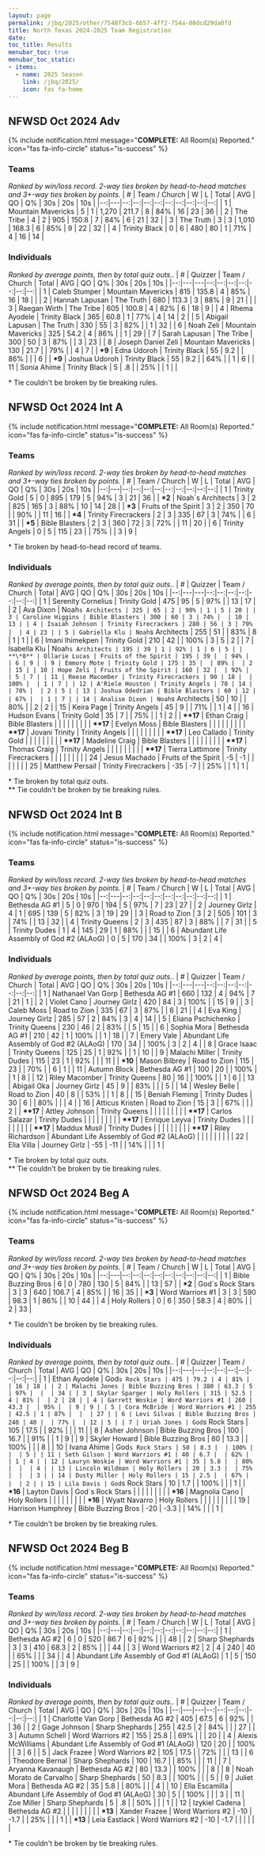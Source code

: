 ```yaml
---
layout: page
permalink: /jbq/2025/other/7548f3cb-6b57-4ff2-754a-08dcd29da0fd
title: North Texas 2024-2025 Team Registration
date: 
toc_title: Results
menubar_toc: true
menubar_toc_static:
- items:
  - name: 2025 Season
    link: /jbq/2025/
    icon: fas fa-home
---
```



## NFWSD Oct 2024 Adv

{% include notification.html
   message="<b>COMPLETE:</b> All Room(s) Reported."
   icon="fas fa-info-circle"
   status="is-success" %}


### Teams

*Ranked by win/loss record. 2-way ties broken by head-to-head matches and 3+-way ties broken by points.*
| # | Team / Church | W | L | Total | AVG | QO | Q% | 30s | 20s | 10s |
|--:|---|--:|--:|--:|--:|--:|--:|--:|--:|--:|
| 1 | Mountain Mavericks | 5 | 1 | 1,270 | 211.7 | 8 | 84% | 16 | 23 | 36 |
| 2 | The Tribe | 4 | 2 | 905 | 150.8 | 7 | 84% | 6 | 21 | 32 |
| 3 | The Truth | 3 | 3 | 1,010 | 168.3 | 6 | 85% | 9 | 22 | 32 |
| 4 | Trinity Black | 0 | 6 | 480 | 80 | 1 | 71% | 4 | 16 | 14 |

### Individuals

*Ranked by average points, then by total quiz outs..*
| # | Quizzer | Team / Church | Total | AVG | QO | Q% | 30s | 20s | 10s |
|--:|---|---|--:|--:|--:|--:|--:|--:|--:|
| 1 | Caleb Stumper | Mountain Mavericks | 815 | 135.8 | 4 | 85% | 16 | 18 |  |
| 2 | Hannah Lapusan | The Truth | 680 | 113.3 | 3 | 88% | 9 | 21 |  |
| 3 | Raegan Wirth | The Tribe | 605 | 100.8 | 4 | 82% | 6 | 18 | 9 |
| 4 | Rhema Ayodele | Trinity Black | 365 | 60.8 | 1 | 77% | 4 | 14 | 2 |
| 5 | Abigail Lapusan | The Truth | 330 | 55 | 3 | 82% |  | 1 | 32 |
| 6 | Noah Zeli | Mountain Mavericks | 325 | 54.2 | 4 | 86% |  | 1 | 29 |
| 7 | Sarah Lapusan | The Tribe | 300 | 50 | 3 | 87% |  | 3 | 23 |
| 8 | Joseph Daniel Zeli | Mountain Mavericks | 130 | 21.7 |  | 79% |  | 4 | 7 |
| **\*9** | Edna Udoroh | Trinity Black | 55 | 9.2 |  | 86% |  |  | 6 |
| **\*9** | Joshua Udoroh | Trinity Black | 55 | 9.2 |  | 64% |  | 1 | 6 |
| 11 | Sonia Ahime | Trinity Black | 5 | .8 |  | 25% |  | 1 |  |

\* Tie couldn't be broken by tie breaking rules.

## NFWSD Oct 2024 Int A

{% include notification.html
   message="<b>COMPLETE:</b> All Room(s) Reported."
   icon="fas fa-info-circle"
   status="is-success" %}


### Teams

*Ranked by win/loss record. 2-way ties broken by head-to-head matches and 3+-way ties broken by points.*
| # | Team / Church | W | L | Total | AVG | QO | Q% | 30s | 20s | 10s |
|--:|---|--:|--:|--:|--:|--:|--:|--:|--:|--:|
| 1 | Trinity Gold | 5 | 0 | 895 | 179 | 5 | 94% | 3 | 21 | 36 |
| **\*2** | Noah`s Architects | 3 | 2 | 825 | 165 | 3 | 88% | 10 | 14 | 28 |
| **\*3** | Fruits of the Spirit | 3 | 2 | 350 | 70 |  | 90% |  | 11 | 16 |
| **\*4** | Trinity Firecrackers | 2 | 3 | 335 | 67 | 3 | 74% |  | 6 | 31 |
| **\*5** | Bible Blasters | 2 | 3 | 360 | 72 | 3 | 72% |  | 11 | 20 |
| 6 | Trinity Angels | 0 | 5 | 115 | 23 |  | 75% |  | 3 | 9 |

\* Tie broken by head-to-head record of teams.

### Individuals

*Ranked by average points, then by total quiz outs..*
| # | Quizzer | Team / Church | Total | AVG | QO | Q% | 30s | 20s | 10s |
|--:|---|---|--:|--:|--:|--:|--:|--:|--:|
| 1 | Serenity Cornelius | Trinity Gold | 475 | 95 | 5 | 97% |  | 13 | 17 |
| 2 | Ava Dixon | Noah`s Architects | 325 | 65 | 2 | 90% | 1 | 5 | 20 |
| 3 | Caroline Higgins | Bible Blasters | 300 | 60 | 3 | 74% |  | 10 | 13 |
| 4 | Isaiah Johnson | Trinity Firecrackers | 280 | 56 | 3 | 79% |  | 4 | 23 |
| 5 | Gabriella Klu | Noah`s Architects | 255 | 51 |  | 83% | 8 | 1 | 1 |
| 6 | Imani Ihimekpen | Trinity Gold | 210 | 42 |  | 100% | 3 | 5 | 2 |
| 7 | Isabella Klu | Noah`s Architects | 195 | 39 | 1 | 92% | 1 | 6 | 5 |
| **\*8** | Ollarie Lucas | Fruits of the Spirit | 195 | 39 |  | 94% |  | 6 | 9 |
| 9 | Emmory Mote | Trinity Gold | 175 | 35 |  | 89% |  | 2 | 15 |
| 10 | Hope Zeli | Fruits of the Spirit | 160 | 32 |  | 92% |  | 5 | 7 |
| 11 | Reese Macomber | Trinity Firecrackers | 90 | 18 |  | 100% |  | 1 | 7 |
| 12 | A'Riele Houston | Trinity Angels | 70 | 14 |  | 78% |  | 2 | 5 |
| 13 | Joshua Odedrian | Bible Blasters | 60 | 12 |  | 67% |  | 1 | 7 |
| 14 | Analise Dixon | Noah`s Architects | 50 | 10 |  | 80% |  | 2 | 2 |
| 15 | Keira Page | Trinity Angels | 45 | 9 |  | 71% |  | 1 | 4 |
| 16 | Hudson Evans | Trinity Gold | 35 | 7 |  | 75% |  | 1 | 2 |
| **\*\*17** | Ethan Craig | Bible Blasters |  |  |  |  |  |  |  |
| **\*\*17** | Evelyn Moss | Bible Blasters |  |  |  |  |  |  |  |
| **\*\*17** | Jovani Trinity | Trinity Angels |  |  |  |  |  |  |  |
| **\*\*17** | Leo Callado | Trinity Gold |  |  |  |  |  |  |  |
| **\*\*17** | Madeline Craig | Bible Blasters |  |  |  |  |  |  |  |
| **\*\*17** | Thomas Craig | Trinity Angels |  |  |  |  |  |  |  |
| **\*\*17** | Tierra Lattimore | Trinity Firecrackers |  |  |  |  |  |  |  |
| 24 | Jesus Machado | Fruits of the Spirit | -5 | -1 |  |  |  |  |  |
| 25 | Matthew Persail | Trinity Firecrackers | -35 | -7 |  | 25% |  | 1 | 1 |

\* Tie broken by total quiz outs.\
\*\* Tie couldn't be broken by tie breaking rules.

## NFWSD Oct 2024 Int B

{% include notification.html
   message="<b>COMPLETE:</b> All Room(s) Reported."
   icon="fas fa-info-circle"
   status="is-success" %}


### Teams

*Ranked by win/loss record. 2-way ties broken by head-to-head matches and 3+-way ties broken by points.*
| # | Team / Church | W | L | Total | AVG | QO | Q% | 30s | 20s | 10s |
|--:|---|--:|--:|--:|--:|--:|--:|--:|--:|--:|
| 1 | Bethesda AG #1 | 5 | 0 | 970 | 194 | 5 | 97% | 7 | 23 | 27 |
| 2 | Journey Girlz | 4 | 1 | 695 | 139 | 5 | 82% | 3 | 19 | 29 |
| 3 | Road to Zion | 3 | 2 | 505 | 101 | 3 | 74% |  | 13 | 32 |
| 4 | Trinity Queens | 2 | 3 | 435 | 87 | 3 | 88% |  | 7 | 31 |
| 5 | Trinity Dudes | 1 | 4 | 145 | 29 | 1 | 88% |  |  | 15 |
| 6 | Abundant Life Assembly of God #2 (ALAoG) | 0 | 5 | 170 | 34 |  | 100% | 3 | 2 | 4 |

### Individuals

*Ranked by average points, then by total quiz outs..*
| # | Quizzer | Team / Church | Total | AVG | QO | Q% | 30s | 20s | 10s |
|--:|---|---|--:|--:|--:|--:|--:|--:|--:|
| 1 | Nathanael Van Gorp | Bethesda AG #1 | 660 | 132 | 4 | 94% | 7 | 21 | 1 |
| 2 | Violet Cano | Journey Girlz | 420 | 84 | 3 | 100% |  | 15 | 9 |
| 3 | Caleb Moss | Road to Zion | 335 | 67 | 3 | 87% |  | 6 | 21 |
| 4 | Eva King | Journey Girlz | 285 | 57 | 2 | 84% | 3 | 4 | 14 |
| 5 | Eliana Pschichenko | Trinity Queens | 230 | 46 | 2 | 83% |  | 5 | 15 |
| 6 | Sophia Mora | Bethesda AG #1 | 210 | 42 | 1 | 100% |  | 1 | 18 |
| 7 | Emery Vale | Abundant Life Assembly of God #2 (ALAoG) | 170 | 34 |  | 100% | 3 | 2 | 4 |
| 8 | Grace Isaac | Trinity Queens | 125 | 25 | 1 | 92% |  | 1 | 10 |
| 9 | Malachi Miller | Trinity Dudes | 115 | 23 | 1 | 92% |  |  | 11 |
| **\*10** | Mason Bilbrey | Road to Zion | 115 | 23 |  | 70% |  | 6 | 1 |
| 11 | Autumn Block | Bethesda AG #1 | 100 | 20 |  | 100% |  | 1 | 8 |
| 12 | Riley Macomber | Trinity Queens | 80 | 16 |  | 100% |  | 1 | 6 |
| 13 | Abigail Oka | Journey Girlz | 45 | 9 |  | 83% |  |  | 5 |
| 14 | Wesley Belle | Road to Zion | 40 | 8 |  | 53% |  | 1 | 8 |
| 15 | Beniah Fleming | Trinity Dudes | 30 | 6 |  | 80% |  |  | 4 |
| 16 | Atticus Kristen | Road to Zion | 15 | 3 |  | 67% |  |  | 2 |
| **\*\*17** | Attley Johnson | Trinity Queens |  |  |  |  |  |  |  |
| **\*\*17** | Carlos Salazar | Trinity Dudes |  |  |  |  |  |  |  |
| **\*\*17** | Enrique Leyva | Trinity Dudes |  |  |  |  |  |  |  |
| **\*\*17** | Maddux Musil | Trinity Dudes |  |  |  |  |  |  |  |
| **\*\*17** | Riley Richardson | Abundant Life Assembly of God #2 (ALAoG) |  |  |  |  |  |  |  |
| 22 | Elia Villa | Journey Girlz | -55 | -11 |  | 14% |  |  | 1 |

\* Tie broken by total quiz outs.\
\*\* Tie couldn't be broken by tie breaking rules.

## NFWSD Oct 2024 Beg A

{% include notification.html
   message="<b>COMPLETE:</b> All Room(s) Reported."
   icon="fas fa-info-circle"
   status="is-success" %}


### Teams

*Ranked by win/loss record. 2-way ties broken by head-to-head matches and 3+-way ties broken by points.*
| # | Team / Church | W | L | Total | AVG | QO | Q% | 30s | 20s | 10s |
|--:|---|--:|--:|--:|--:|--:|--:|--:|--:|--:|
| 1 | Bible Buzzing Bros | 6 | 0 | 780 | 130 | 5 | 84% |  | 13 | 57 |
| **\*2** | God`s Rock Stars | 3 | 3 | 640 | 106.7 | 4 | 85% |  | 16 | 35 |
| **\*3** | Word Warriors #1 | 3 | 3 | 590 | 98.3 | 1 | 86% |  | 10 | 44 |
| 4 | Holy Rollers | 0 | 6 | 350 | 58.3 | 4 | 80% |  | 2 | 33 |

\* Tie couldn't be broken by tie breaking rules.

### Individuals

*Ranked by average points, then by total quiz outs..*
| # | Quizzer | Team / Church | Total | AVG | QO | Q% | 30s | 20s | 10s |
|--:|---|---|--:|--:|--:|--:|--:|--:|--:|
| 1 | Ethan Ayodele | God`s Rock Stars | 475 | 79.2 | 4 | 81% |  | 16 | 18 |
| 2 | Malachi Jones | Bible Buzzing Bros | 380 | 63.3 | 5 | 97% |  |  | 34 |
| 3 | Skylar Sparger | Holy Rollers | 315 | 52.5 | 4 | 81% |  | 2 | 28 |
| 4 | Garrett Woskie | Word Warriors #1 | 260 | 43.3 |  | 95% |  | 9 | 9 |
| 5 | Cora McBride | Word Warriors #1 | 255 | 42.5 | 1 | 87% |  |  | 27 |
| 6 | Levi Silvas | Bible Buzzing Bros | 240 | 40 |  | 77% |  | 12 | 5 |
| 7 | Uriah Jones | God`s Rock Stars | 105 | 17.5 |  | 92% |  |  | 11 |
| 8 | Asher Johnson | Bible Buzzing Bros | 100 | 16.7 |  | 91% |  | 1 | 9 |
| 9 | Skyler Howard | Bible Buzzing Bros | 80 | 13.3 |  | 100% |  |  | 8 |
| 10 | Ivana Ahime | God`s Rock Stars | 50 | 8.3 |  | 100% |  |  | 5 |
| 11 | Seth Gilson | Word Warriors #1 | 40 | 6.7 |  | 62% |  | 1 | 4 |
| 12 | Lauryn Woskie | Word Warriors #1 | 35 | 5.8 |  | 80% |  |  | 4 |
| 13 | Lincoln Wildman | Holy Rollers | 20 | 3.3 |  | 75% |  |  | 3 |
| 14 | Dusty Miller | Holy Rollers | 15 | 2.5 |  | 67% |  |  | 2 |
| 15 | Lila Davis | God`s Rock Stars | 10 | 1.7 |  | 100% |  |  | 1 |
| **\*16** | Layton Davis | God`s Rock Stars |  |  |  |  |  |  |  |
| **\*16** | Magnolia Cano | Holy Rollers |  |  |  |  |  |  |  |
| **\*16** | Wyatt Navarro | Holy Rollers |  |  |  |  |  |  |  |
| 19 | Harrison Humphrey | Bible Buzzing Bros | -20 | -3.3 |  | 14% |  |  | 1 |

\* Tie couldn't be broken by tie breaking rules.

## NFWSD Oct 2024 Beg B

{% include notification.html
   message="<b>COMPLETE:</b> All Room(s) Reported."
   icon="fas fa-info-circle"
   status="is-success" %}


### Teams

*Ranked by win/loss record. 2-way ties broken by head-to-head matches and 3+-way ties broken by points.*
| # | Team / Church | W | L | Total | AVG | QO | Q% | 30s | 20s | 10s |
|--:|---|--:|--:|--:|--:|--:|--:|--:|--:|--:|
| 1 | Bethesda AG #2 | 6 | 0 | 520 | 86.7 | 6 | 92% |  |  | 48 |
| 2 | Sharp Shephards | 3 | 3 | 410 | 68.3 | 2 | 85% |  |  | 44 |
| 3 | Word Warriors #2 | 2 | 4 | 240 | 40 |  | 65% |  |  | 34 |
| 4 | Abundant Life Assembly of God #1 (ALAoG) | 1 | 5 | 150 | 25 |  | 100% |  | 3 | 9 |

### Individuals

*Ranked by average points, then by total quiz outs..*
| # | Quizzer | Team / Church | Total | AVG | QO | Q% | 30s | 20s | 10s |
|--:|---|---|--:|--:|--:|--:|--:|--:|--:|
| 1 | Charlotte Van Gorp | Bethesda AG #2 | 405 | 67.5 | 6 | 92% |  |  | 36 |
| 2 | Gage Johnson | Sharp Shephards | 255 | 42.5 | 2 | 84% |  |  | 27 |
| 3 | Autumn Schell | Word Warriors #2 | 155 | 25.8 |  | 69% |  |  | 20 |
| 4 | Alexis McWilliams | Abundant Life Assembly of God #1 (ALAoG) | 120 | 20 |  | 100% |  | 3 | 6 |
| 5 | Jack Frazee | Word Warriors #2 | 105 | 17.5 |  | 72% |  |  | 13 |
| 6 | Theodore Bernal | Sharp Shephards | 100 | 16.7 |  | 85% |  |  | 11 |
| 7 | Aryanna Kavanaugh | Bethesda AG #2 | 80 | 13.3 |  | 100% |  |  | 8 |
| 8 | Noah Morato de Carvalho | Sharp Shephards | 50 | 8.3 |  | 100% |  |  | 5 |
| 9 | Juliet Mora | Bethesda AG #2 | 35 | 5.8 |  | 80% |  |  | 4 |
| 10 | Ella Escamilla | Abundant Life Assembly of God #1 (ALAoG) | 30 | 5 |  | 100% |  |  | 3 |
| 11 | Zoe Miller | Sharp Shephards | 5 | .8 |  | 50% |  |  | 1 |
| 12 | Izykiel Cadena | Bethesda AG #2 |  |  |  |  |  |  |  |
| **\*13** | Xander Frazee | Word Warriors #2 | -10 | -1.7 |  | 25% |  |  | 1 |
| **\*13** | Leia Eastlack | Word Warriors #2 | -10 | -1.7 |  |  |  |  |  |

\* Tie couldn't be broken by tie breaking rules.

